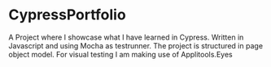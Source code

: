 # CypressPortfolio
A Project where I showcase what I have learned in Cypress. Written in Javascript and using Mocha as testrunner. The project is structured in page object model. For visual testing I am making use of Applitools.Eyes
